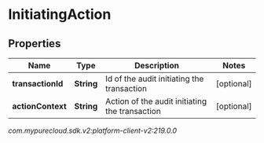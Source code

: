 # InitiatingAction


## Properties

| Name | Type | Description | Notes |
| ------------ | ------------- | ------------- | ------------- |
| **transactionId** | **String** | Id of the audit initiating the transaction |  [optional] |
| **actionContext** | **String** | Action of the audit initiating the transaction |  [optional] |




_com.mypurecloud.sdk.v2:platform-client-v2:219.0.0_
